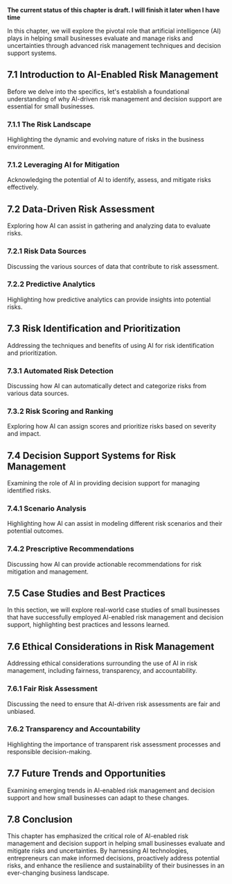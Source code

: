 **The current status of this chapter is draft. I will finish it later when I have time**

In this chapter, we will explore the pivotal role that artificial intelligence (AI) plays in helping small businesses evaluate and manage risks and uncertainties through advanced risk management techniques and decision support systems.

7.1 Introduction to AI-Enabled Risk Management
----------------------------------------------

Before we delve into the specifics, let's establish a foundational understanding of why AI-driven risk management and decision support are essential for small businesses.

### 7.1.1 The Risk Landscape

Highlighting the dynamic and evolving nature of risks in the business environment.

### 7.1.2 Leveraging AI for Mitigation

Acknowledging the potential of AI to identify, assess, and mitigate risks effectively.

7.2 Data-Driven Risk Assessment
-------------------------------

Exploring how AI can assist in gathering and analyzing data to evaluate risks.

### 7.2.1 Risk Data Sources

Discussing the various sources of data that contribute to risk assessment.

### 7.2.2 Predictive Analytics

Highlighting how predictive analytics can provide insights into potential risks.

7.3 Risk Identification and Prioritization
------------------------------------------

Addressing the techniques and benefits of using AI for risk identification and prioritization.

### 7.3.1 Automated Risk Detection

Discussing how AI can automatically detect and categorize risks from various data sources.

### 7.3.2 Risk Scoring and Ranking

Exploring how AI can assign scores and prioritize risks based on severity and impact.

7.4 Decision Support Systems for Risk Management
------------------------------------------------

Examining the role of AI in providing decision support for managing identified risks.

### 7.4.1 Scenario Analysis

Highlighting how AI can assist in modeling different risk scenarios and their potential outcomes.

### 7.4.2 Prescriptive Recommendations

Discussing how AI can provide actionable recommendations for risk mitigation and management.

7.5 Case Studies and Best Practices
-----------------------------------

In this section, we will explore real-world case studies of small businesses that have successfully employed AI-enabled risk management and decision support, highlighting best practices and lessons learned.

7.6 Ethical Considerations in Risk Management
---------------------------------------------

Addressing ethical considerations surrounding the use of AI in risk management, including fairness, transparency, and accountability.

### 7.6.1 Fair Risk Assessment

Discussing the need to ensure that AI-driven risk assessments are fair and unbiased.

### 7.6.2 Transparency and Accountability

Highlighting the importance of transparent risk assessment processes and responsible decision-making.

7.7 Future Trends and Opportunities
-----------------------------------

Examining emerging trends in AI-enabled risk management and decision support and how small businesses can adapt to these changes.

7.8 Conclusion
--------------

This chapter has emphasized the critical role of AI-enabled risk management and decision support in helping small businesses evaluate and mitigate risks and uncertainties. By harnessing AI technologies, entrepreneurs can make informed decisions, proactively address potential risks, and enhance the resilience and sustainability of their businesses in an ever-changing business landscape.
